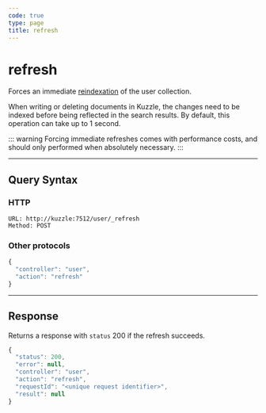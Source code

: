 ```yaml
---
code: true
type: page
title: refresh
---
```


# refresh

<SinceBadge version="auto-version"/>

Forces an immediate [reindexation](https://www.elastic.co/guide/en/elasticsearch/reference/7.4/docs-refresh.html) of the user collection.

When writing or deleting documents in Kuzzle, the changes need to be indexed before being reflected in the search results.
By default, this operation can take up to 1 second.

::: warning
Forcing immediate refreshes comes with performance costs, and should only performed when absolutely necessary.
:::

---

## Query Syntax

### HTTP

```http
URL: http://kuzzle:7512/user/_refresh
Method: POST
```

### Other protocols

```js
{
  "controller": "user",
  "action": "refresh"
}
```

---

## Response

Returns a response with `status` 200 if the refresh succeeds.

```js
{
  "status": 200,
  "error": null,
  "controller": "user",
  "action": "refresh",
  "requestId": "<unique request identifier>",
  "result": null
}
```
